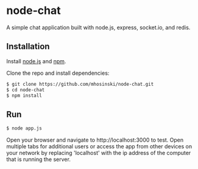 # node-chat
A simple chat application built with node.js, express, socket.io, and redis.

## Installation
Install [node.js](http://nodejs.org/download/) and [npm](https://github.com/npm/npm).

Clone the repo and install dependencies:
```bash
$ git clone https://github.com/mhosinski/node-chat.git
$ cd node-chat
$ npm install
```

## Run
```bash
$ node app.js
```

Open your browser and navigate to http://localhost:3000 to test. Open multiple tabs for additional users or access the app from other devices on your network by replacing 'localhost' with the ip address of the computer that is running the server.
